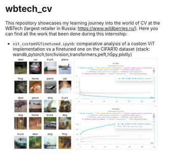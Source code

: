 # wbtech_cv

This repository showcases my learning journey into the world of CV at the WBTech (largest retailer in Russia: https://www.wildberries.ru/). Here you can find all the work that been done during this internship:
* `vit_customVSfinetuned.ipynb`: comparative analysis of a custom ViT implementation vs a finetuned one on the CIFAR10 dataset (stack: wandb,pytorch,torchvision,transformers,peft,h5py,plotly)
    ![ViT results](./src/image.png)
